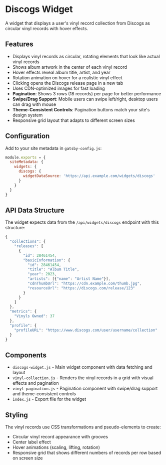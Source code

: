 # Discogs Widget

A widget that displays a user's vinyl record collection from Discogs as circular vinyl records with hover effects.

## Features

- Displays vinyl records as circular, rotating elements that look like actual vinyl records
- Shows album artwork in the center of each vinyl record
- Hover effects reveal album title, artist, and year
- Rotation animation on hover for a realistic vinyl effect
- Clicking opens the Discogs release page in a new tab
- Uses CDN-optimized images for fast loading
- **Pagination**: Shows 3 rows (18 records) per page for better performance
- **Swipe/Drag Support**: Mobile users can swipe left/right, desktop users can drag with mouse
- **Theme-Consistent Controls**: Pagination buttons match your site's design system
- Responsive grid layout that adapts to different screen sizes

## Configuration

Add to your site metadata in `gatsby-config.js`:

```javascript
module.exports = {
  siteMetadata: {
    widgets: {
      discogs: {
        widgetDataSource: 'https://api.example.com/widgets/discogs'
      }
    }
  }
}
```

## API Data Structure

The widget expects data from the `/api/widgets/discogs` endpoint with this structure:

```javascript
{
  "collections": {
    "releases": [
      {
        "id": 28461454,
        "basicInformation": {
          "id": 28461454,
          "title": "Album Title",
          "year": 2023,
          "artists": [{"name": "Artist Name"}],
          "cdnThumbUrl": "https://cdn.example.com/thumb.jpg",
          "resourceUrl": "https://discogs.com/release/123"
        }
      }
    ]
  },
  "metrics": {
    "Vinyls Owned": 37
  },
  "profile": {
    "profileURL": "https://www.discogs.com/user/username/collection"
  }
}
```

## Components

- `discogs-widget.js` - Main widget component with data fetching and layout
- `vinyl-collection.js` - Renders the vinyl records in a grid with visual effects and pagination
- `vinyl-pagination.js` - Pagination component with swipe/drag support and theme-consistent controls
- `index.js` - Export file for the widget

## Styling

The vinyl records use CSS transformations and pseudo-elements to create:

- Circular vinyl record appearance with grooves
- Center label effect
- Hover animations (scaling, lifting, rotation)
- Responsive grid that shows different numbers of records per row based on screen size
